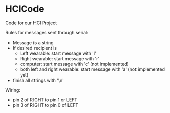 # HCICode
Code for our HCI Project


Rules for messages sent through serial:
- Message is a string
- If desired recipient is
    - Left wearable: start message with 'l'
    - Right wearable: start message with 'r'
    - computer: start message with 'c' (not implemented)
    - both left and right wearable: start message with 'a' (not implemented yet)
- finish all strings with '\n'


Wiring:
- pin 2 of RIGHT to pin 1 or LEFT
- pin 3 of RIGHT to pin 0 of LEFT
